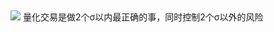 ##  

![](https://latex.codecogs.com/svg.latex?\dS_{t}=μS_{t}d_{t}+σS_{t}dW_t)
量化交易是做2个σ以内最正确的事，同时控制2个σ以外的风险


